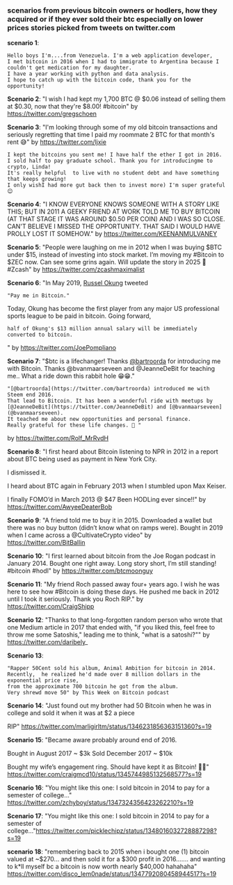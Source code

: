### scenarios from previous bitcoin owners or hodlers, how they acquired or if they ever sold their btc especially on lower prices stories picked from tweets on twitter.com
**scenario 1**: 
```
Hello boys I'm....from Venezuela. I'm a web application developer, 
I met bitcoin in 2016 when I had to immigrate to Argentina because I couldn't get medication for my daughter. 
I have a year working with python and data analysis.
I hope to catch up with the bitcoin code, thank you for the opportunity!
```
**Scenario 2**: 
"I wish I had kept my 1,700 BTC @ $0.06 instead of
selling them at $0.30, now that they're $8.00! 
#bitcoin" by https://twitter.com/gregschoen
 
**Scenario 3**: 
"I'm looking through some of my old bitcoin transactions 
and seriously regretting that time I paid my roommate 2 BTC
for that month's rent 😅" by https://twitter.com/ljxie

```
I kept the bitcoins you sent me! I have half the ether I got in 2016. 
I sold half to pay graduate school. Thank you for introducingme to crypto, Linda!
It's really helpful  to live with no student debt and have something that keeps growing! 
I only wishI had more gut back then to invest more) I'm super grateful😊
```
**Scenario 4**: 
"I KNOW EVERYONE KNOWS SOMEONE WITH A STORY LIKE THIS; BUT IN 2011 A GEEKY FRIEND AT WORK TOLD ME TO BUY BITCOIN (AT THAT STAGE IT WAS AROUND $0.50 PER COIN) AND I WAS SO CLOSE. CAN'T BELIEVE I MISSED THE OPPORTUNITY. 
THAT SAID I WOULD HAVE PROLLY LOST IT SOMEHOW." by https://twitter.com/KEENANMULVANEY

**Scenario 5**: 
"People were laughing on me in 2012 when I was buying $BTC under $15, instead of investing into stock market. I’m moving my #Bitcoin to $ZEC now. Can see some grins again. Will update the story in 2025 👋 #Zcash" by https://twitter.com/zcashmaximalist

**Scenario 6**: 
"In May 2019, [Russel Okung](https://twitter.com/RussellOkung) tweeted
```
"Pay me in Bitcoin."
```
Today, Okung has become the first player from any major US professional sports league to be paid in bitcoin.
Going forward, 
```
half of Okung's $13 million annual salary will be immediately converted to bitcoin.
```
" by https://twitter.com/JoePompliano

**Scenario 7**: "$btc is a lifechanger!
Thanks [@bartroorda](https://twitter.com/bartroorda) for introducing me with Bitcoin. Thanks @bvanmaarseveen and @JeanneDeBit for teaching me..
What a ride down this rabbit hole 😁😁."
```
"[@bartroorda](https://twitter.com/bartroorda) introduced me with Steem end 2016. 
That lead to Bitcoin. It has been a wonderful ride with meetups by [@JeanneDeBit](https://twitter.com/JeanneDeBit) and [@bvanmaarseveen](@bvanmaarseveen). 
It teached me about new opportunities and personal finance. 
Really grateful for these life changes. 🙌 "
```
by https://twitter.com/Rolf_MrRvdH

**Scenario 8**: "I first heard about Bitcoin listening to NPR in 2012 in a report about BTC being used as payment in New York City.

I dismissed it.

I heard about BTC again in February 2013 when I stumbled upon Max Keiser.

I finally FOMO’d in March 2013 @ $47
Been HODLing ever since!!" by https://twitter.com/AwyeeDeaterBob

**Scenario 9**: "A friend told me to buy it in 2015. Downloaded a wallet but there was no buy button (didn’t know what on ramps were). Bought in 2019 when I came across a @CultivateCrypto video" by https://twitter.com/BitBallin

**Scenario 10**: "I first learned about bitcoin from the Joe Rogan podcast in January 2014. Bought one right away. Long story short, I’m still standing! #bitcoin #hodl" by https://twitter.com/btcmoonguy

**Scenario 11**: "My friend Roch passed away four+ years ago. I wish he was here to see how #Bitcoin is doing these days. He pushed me back in 2012 until I took it seriously. Thank you Roch RIP." by https://twitter.com/CraigShipp

**Scenario 12**: "Thanks to that long-forgotten random person who wrote that one Medium article in 2017 that ended with, "if you liked this, feel free to throw me some Satoshis," leading me to think, "what is a satoshi?"" by https://twitter.com/daribely_

**Scenario 13**: 
```
"Rapper 50Cent sold his album, Animal Ambition for bitcoin in 2014. 
Recently,  he realized he'd made over 8 million dollars in the exponential price rise, 
from the approximate 700 bitcoin he got from the album. 
Very shrewd move 50" by This Week on Bitcoin podcast 
```

**Scenario 14**: "Just found out my brother had 50 Bitcoin when he was in college and sold it when it was at $2 a piece

 RIP" https://twitter.com/marligirltm/status/1346231856363151360?s=19

**Scenario 15**: "Became aware probably around end of 2016. 

Bought in August 2017 ~ $3k 
Sold December 2017 ~ $10k 

Bought my wife’s engagement ring. Should have kept it as Bitcoin! 🤣😭" https://twitter.com/craigmcd10/status/1345744985132568577?s=19

**Scenario 16**: "You might like this one: I sold bitcoin in 2014 to pay for a semester of college..." https://twitter.com/zchyboy/status/1347324356423262210?s=19

**Scenario 17**: "You might like this one: I sold bitcoin in 2014 to pay for a semester of college..."https://twitter.com/picklechipz/status/1348016032728887298?s=19

**scenario 18**: "remembering back to 2015 when i bought one (1) bitcoin valued at ~$270... and then sold it for a $300 profit in 2016....... and wanting to k*ll myself bc a bitcoin is now worth nearly $40,000 hahahaha" https://twitter.com/disco_lem0nade/status/1347792080458944517?s=19

